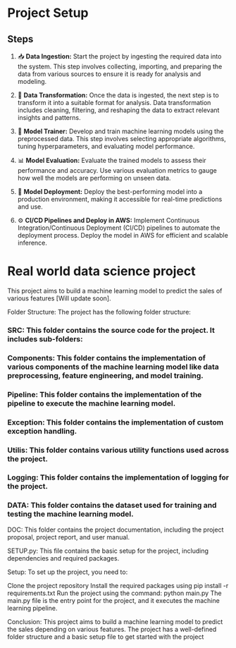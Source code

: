 # Project Setup

## Steps

1. 📥 **Data Ingestion:** Start the project by ingesting the required data into the system. This step involves collecting, importing, and preparing the data from various sources to ensure it is ready for analysis and modeling.

2. 🔄 **Data Transformation:** Once the data is ingested, the next step is to transform it into a suitable format for analysis. Data transformation includes cleaning, filtering, and reshaping the data to extract relevant insights and patterns.

3. 🧠 **Model Trainer:** Develop and train machine learning models using the preprocessed data. This step involves selecting appropriate algorithms, tuning hyperparameters, and evaluating model performance.

4. 📊 **Model Evaluation:** Evaluate the trained models to assess their performance and accuracy. Use various evaluation metrics to gauge how well the models are performing on unseen data.

5. 🚀 **Model Deployment:** Deploy the best-performing model into a production environment, making it accessible for real-time predictions and use.

6. ⚙️ **CI/CD Pipelines and Deploy in AWS:** Implement Continuous Integration/Continuous Deployment (CI/CD) pipelines to automate the deployment process. Deploy the model in AWS for efficient and scalable inference.








# Real world data science project
This project aims to build a machine learning model to predict the sales of various features [Will update soon].

Folder Structure:
The project has the following folder structure:

### SRC: This folder contains the source code for the project. It includes sub-folders:

###  Components: This folder contains the implementation of various components of the machine learning model like data preprocessing, feature engineering, and model training.
### Pipeline: This folder contains the implementation of the pipeline to execute the machine learning model.
###  Exception: This folder contains the implementation of custom exception handling.
###  Utilis: This folder contains various utility functions used across the project.
###  Logging: This folder contains the implementation of logging for the project.
### DATA: This folder contains the dataset used for training and testing the machine learning model.

DOC: This folder contains the project documentation, including the project proposal, project report, and user manual.

SETUP.py: This file contains the basic setup for the project, including dependencies and required packages.

Setup:
To set up the project, you need to:

Clone the project repository
Install the required packages using pip install -r requirements.txt
Run the project using the command: python main.py
The main.py file is the entry point for the project, and it executes the machine learning pipeline.

Conclusion:
This project aims to build a machine learning model to predict the sales depending on various features. The project has a well-defined folder structure and a basic setup file to get started with the project
